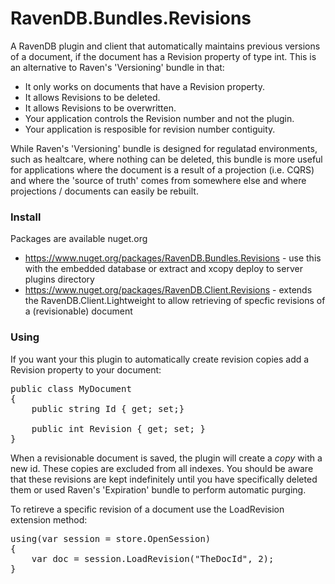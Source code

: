 RavenDB.Bundles.Revisions
=========================

A RavenDB plugin and client that automatically maintains previous versions of a document, if the document has a Revision property of type int. This is an alternative to Raven's 'Versioning' bundle in that:

* It only works on documents that have a Revision property.
* It allows Revisions to be deleted.
* It allows Revisions to be overwritten.
* Your application controls the Revision number and not the plugin.
* Your application is resposible for revision number contiguity.

While Raven's 'Versioning' bundle is designed for regulatad environments, such as healtcare, where nothing can be deleted, this bundle is more useful for applications where the document is a result of a projection (i.e. CQRS) and where the 'source of truth' comes from somewhere else and where projections / documents can easily be rebuilt.



### Install

Packages are available nuget.org

* https://www.nuget.org/packages/RavenDB.Bundles.Revisions - use this with the embedded database or extract and xcopy deploy to server plugins directory
* https://www.nuget.org/packages/RavenDB.Client.Revisions - extends the RavenDB.Client.Lightweight to allow retrieving of specfic revisions of a (revisionable) document

### Using

If you want your this plugin to automatically create revision copies add a Revision property to your document:

<pre>
public class MyDocument
{
    public string Id { get; set;}
    
    public int Revision { get; set; }
}
</pre>

When a revisionable document is saved, the plugin will create a _copy_ with a new id. These copies are excluded from all indexes. You should be aware that these revisions are kept indefinitely until you have specifically deleted them or used Raven's 'Expiration' bundle to perform automatic purging.

To retireve a specific revision of a document use the LoadRevision extension method:

<pre>
using(var session = store.OpenSession)
{
    var doc = session.LoadRevision<MyDocument>("TheDocId", 2);
}
</pre>

